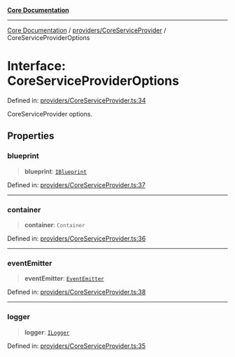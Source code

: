 [**Core Documentation**](../../../README.md)

***

[Core Documentation](../../../README.md) / [providers/CoreServiceProvider](../README.md) / CoreServiceProviderOptions

# Interface: CoreServiceProviderOptions

Defined in: [providers/CoreServiceProvider.ts:34](https://github.com/stonemjs/core/blob/b1f29857c7f1e529739f22d486494bed3b22d2c6/src/providers/CoreServiceProvider.ts#L34)

CoreServiceProvider options.

## Properties

### blueprint

> **blueprint**: [`IBlueprint`](../../../declarations/type-aliases/IBlueprint.md)

Defined in: [providers/CoreServiceProvider.ts:37](https://github.com/stonemjs/core/blob/b1f29857c7f1e529739f22d486494bed3b22d2c6/src/providers/CoreServiceProvider.ts#L37)

***

### container

> **container**: `Container`

Defined in: [providers/CoreServiceProvider.ts:36](https://github.com/stonemjs/core/blob/b1f29857c7f1e529739f22d486494bed3b22d2c6/src/providers/CoreServiceProvider.ts#L36)

***

### eventEmitter

> **eventEmitter**: [`EventEmitter`](../../../events/EventEmitter/classes/EventEmitter.md)

Defined in: [providers/CoreServiceProvider.ts:38](https://github.com/stonemjs/core/blob/b1f29857c7f1e529739f22d486494bed3b22d2c6/src/providers/CoreServiceProvider.ts#L38)

***

### logger

> **logger**: [`ILogger`](../../../declarations/interfaces/ILogger.md)

Defined in: [providers/CoreServiceProvider.ts:35](https://github.com/stonemjs/core/blob/b1f29857c7f1e529739f22d486494bed3b22d2c6/src/providers/CoreServiceProvider.ts#L35)
